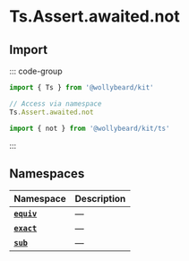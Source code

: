 # Ts.Assert.awaited.not

## Import

::: code-group

```typescript [Namespace]
import { Ts } from '@wollybeard/kit'

// Access via namespace
Ts.Assert.awaited.not
```

```typescript [Barrel]
import { not } from '@wollybeard/kit/ts'
```

:::

## Namespaces

| Namespace                                       | Description |
| ----------------------------------------------- | ----------- |
| [**`equiv`**](/api/ts/assert/awaited/not/equiv) | —           |
| [**`exact`**](/api/ts/assert/awaited/not/exact) | —           |
| [**`sub`**](/api/ts/assert/awaited/not/sub)     | —           |
